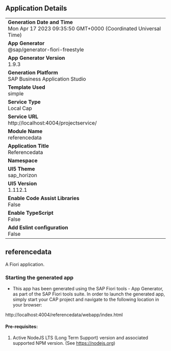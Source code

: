 ## Application Details
|               |
| ------------- |
|**Generation Date and Time**<br>Mon Apr 17 2023 09:35:50 GMT+0000 (Coordinated Universal Time)|
|**App Generator**<br>@sap/generator-fiori-freestyle|
|**App Generator Version**<br>1.9.3|
|**Generation Platform**<br>SAP Business Application Studio|
|**Template Used**<br>simple|
|**Service Type**<br>Local Cap|
|**Service URL**<br>http://localhost:4004/projectservice/
|**Module Name**<br>referencedata|
|**Application Title**<br>Referencedata|
|**Namespace**<br>|
|**UI5 Theme**<br>sap_horizon|
|**UI5 Version**<br>1.112.1|
|**Enable Code Assist Libraries**<br>False|
|**Enable TypeScript**<br>False|
|**Add Eslint configuration**<br>False|

## referencedata

A Fiori application.

### Starting the generated app

-   This app has been generated using the SAP Fiori tools - App Generator, as part of the SAP Fiori tools suite.  In order to launch the generated app, simply start your CAP project and navigate to the following location in your browser:

http://localhost:4004/referencedata/webapp/index.html

#### Pre-requisites:

1. Active NodeJS LTS (Long Term Support) version and associated supported NPM version.  (See https://nodejs.org)


